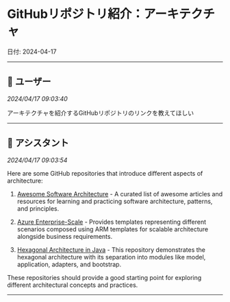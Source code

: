 # GitHubリポジトリ紹介：アーキテクチャ

日付: 2024-04-17

---

## 👤 ユーザー
*2024/04/17 09:03:40*

アーキテクチャを紹介するGitHubリポジトリのリンクを教えてほしい

---

## 🤖 アシスタント
*2024/04/17 09:03:54*

Here are some GitHub repositories that introduce different aspects of architecture:

1. [Awesome Software Architecture](https://github.com/simskij/awesome-software-architecture) - A curated list of awesome articles and resources for learning and practicing software architecture, patterns, and principles.

2. [Azure Enterprise-Scale](https://github.com/Azure/Enterprise-Scale) - Provides templates representing different scenarios composed using ARM templates for scalable architecture alongside business requirements.

3. [Hexagonal Architecture in Java](https://github.com/SvenWoltmann/hexagonal-architecture-java) - This repository demonstrates the hexagonal architecture with its separation into modules like model, application, adapters, and bootstrap.

These repositories should provide a good starting point for exploring different architectural concepts and practices.

---
